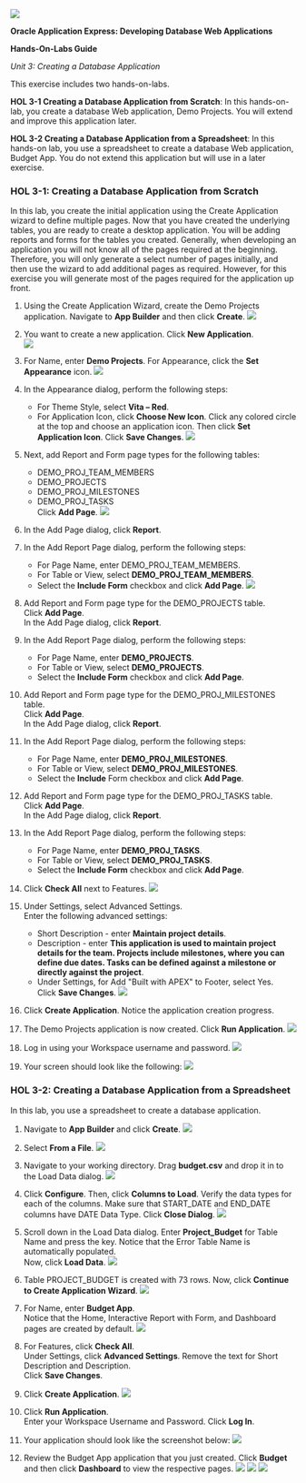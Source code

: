 ![](images/1/1a.PNG)

**Oracle Application Express: Developing Database Web Applications**

**Hands-On-Labs Guide**

*Unit 3: Creating a Database Application*

This exercise includes two hands-on-labs.

**HOL 3-1 Creating a Database Application from Scratch**: In this hands-on-lab, you create a database Web application, Demo Projects. You will extend and improve this application later.

**HOL 3-2 Creating a Database Application from a Spreadsheet**: In this hands-on lab, you use a spreadsheet to create a database Web application, Budget App. You do not extend this application but will use in a later exercise.

### HOL 3-1: Creating a Database Application from Scratch

In this lab, you create the initial application using the Create Application wizard to define multiple pages. Now that you have created the underlying tables, you are ready to create a desktop application. You will be adding reports and forms for the tables you created.
Generally, when developing an application you will not know all of the pages required at the beginning. Therefore, you will only generate a select number of pages initially, and then use the wizard to add additional pages as required. However, for this exercise you will generate most of the pages required for the application up front.

1. Using the Create Application Wizard, create the Demo Projects application. Navigate to **App Builder** and then click **Create**.
   ![](images/3/1_1.png)

2. You want to create a new application. Click **New Application**.   
    ![](images/3/1_2.png)

3. For Name, enter **Demo Projects**. For Appearance, click the **Set Appearance** icon.
    ![](images/3/1_3.png)

4. In the Appearance dialog, perform the following steps:

    -	For Theme Style, select **Vita – Red**.  
    -	For Application Icon, click **Choose New Icon**. Click any colored circle at the top and choose an application icon. Then click **Set Application Icon**. Click **Save Changes**.
    ![](images/3/1_4.png)

5. Next, add Report and Form page types for the following tables:
    - DEMO_PROJ_TEAM_MEMBERS  
    - DEMO_PROJECTS  
    - DEMO_PROJ_MILESTONES  
    -  DEMO_PROJ_TASKS  
Click **Add Page**.
    ![](images/3/1_5.png)

6. In the Add Page dialog, click **Report**.

7. In the Add Report Page dialog, perform the following steps:
    - For Page Name, enter DEMO_PROJ_TEAM_MEMBERS.
    - For Table or View, select **DEMO_PROJ_TEAM_MEMBERS**.
    - Select the **Include Form** checkbox and click **Add Page**.
    ![](images/3/1_7.png)

8. Add Report and Form page type for the DEMO_PROJECTS table.  
   Click **Add Page**.  
   In the Add Page dialog, click **Report**.  

9. In the Add Report Page dialog, perform the following steps:  
    - For Page Name, enter **DEMO_PROJECTS**.  
    - For Table or View, select **DEMO_PROJECTS**.  
    - Select the **Include Form** checkbox and click **Add Page**.

10.	Add Report and Form page type for the DEMO_PROJ_MILESTONES table.  
    Click **Add Page**.  
    In the Add Page dialog, click **Report**.

11.	In the Add Report Page dialog, perform the following steps:  
    - For Page Name, enter **DEMO_PROJ_MILESTONES**.  
    - For Table or View, select **DEMO_PROJ_MILESTONES**.  
    - Select the **Include** Form checkbox and click **Add Page**.

12.	Add Report and Form page type for the DEMO_PROJ_TASKS table.  
    Click **Add Page**.  
    In the Add Page dialog, click **Report**.

13.	In the Add Report Page dialog, perform the following steps:  
    -	For Page Name, enter **DEMO_PROJ_TASKS**.  
    -	For Table or View, select **DEMO_PROJ_TASKS**.  
    -	Select the **Include Form** checkbox and click **Add Page**.

14.	Click **Check All** next to Features.
    ![](images/3/1_14.png)

15.	Under Settings, select Advanced Settings.  
    Enter the following advanced settings:  
    - Short Description - enter **Maintain project details**.  
    - Description - enter **This application is used to maintain project details for the team. Projects include milestones, where you can define due dates. Tasks can be defined against a milestone or directly against the project**.  
    - Under Settings, for Add "Built with APEX" to Footer, select Yes.  
    Click **Save Changes**.
    ![](images/3/1_15.png)

16.	Click **Create Application**. Notice the application creation progress.

17.	The Demo Projects application is now created. Click **Run Application**.
    ![](images/3/1_17.png)

18.	Log in using your Workspace username and password.
    ![](images/3/1_18.png)

19.	Your screen should look like the following:
    ![](images/3/1_19.png)

### HOL 3-2: Creating a Database Application from a Spreadsheet

In this lab, you use a spreadsheet to create a database application. 

1. Navigate to **App Builder** and click **Create**.
    ![](images/3/hol3.2/2_1.png)

2. Select **From a File**.
   ![](images/3/hol3.2/2_2.png)

3. Navigate to your working directory. Drag **budget.csv** and drop it in to the Load Data dialog.
    ![](images/3/hol3.2/2_3b.png)

4. Click **Configure**. Then, click **Columns to Load**. Verify the data types for each of the columns.  Make sure that START_DATE and END_DATE columns have DATE Data Type. Click **Close Dialog**.
    ![](images/3/hol3.2/2_4.png)

5. Scroll down in the Load Data dialog. Enter **Project_Budget** for Table Name and press the <tab> key. Notice that the Error Table Name is automatically populated.  
Now, click **Load Data**.
    ![](images/3/hol3.2/2_5.png)

6. Table PROJECT_BUDGET is created with 73 rows. Now, click **Continue to Create Application Wizard**.
    ![](images/3/hol3.2/2_6.png)

7. For Name, enter **Budget App**.   
   Notice that the Home, Interactive Report with Form, and Dashboard pages are created by default. 
    ![](images/3/hol3.2/2_7.png)

8. For Features, click **Check All**.  
   Under Settings, click **Advanced Settings**. Remove the text for Short Description and Description.   
   Click **Save Changes**.
9. Click **Create Application**.
    ![](images/3/hol3.2/2_9.png)

10.	Click **Run Application**.  
    Enter your Workspace Username and Password. Click **Log In**.

11.	Your application should look like the screenshot below:
    ![](images/3/hol3.2/2_11.png)

12.	Review the Budget App application that you just created. Click **Budget** and then click **Dashboard** to view the respective pages.
    ![](images/3/hol3.2/2_12a.png)
    ![](images/3/hol3.2/2_12b.png)
    ![](images/3/last.png)






